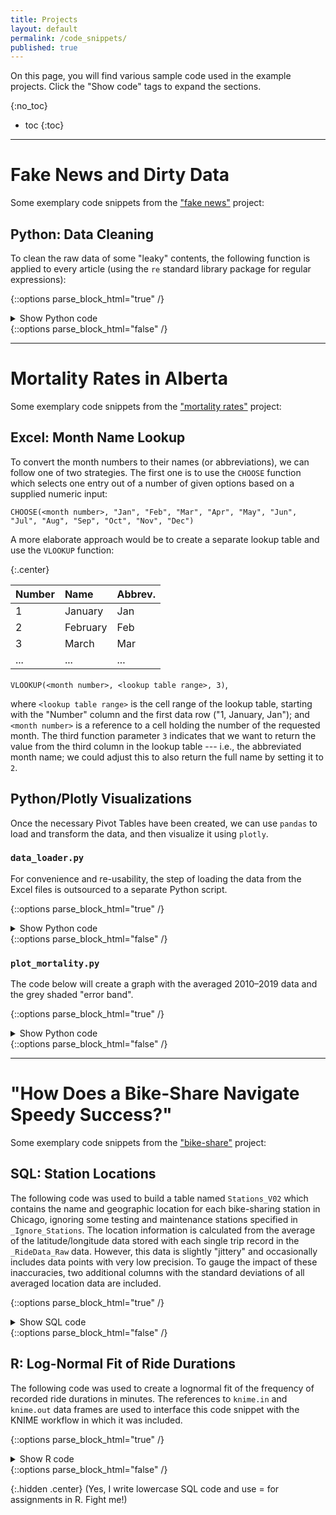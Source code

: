 ```yaml
---
title: Projects
layout: default
permalink: /code_snippets/
published: true
---
```


On this page, you will find various sample code used in the example projects. Click the "Show code" tags to expand the sections.

{:no_toc}
* toc
{:toc}

----

# Fake News and Dirty Data

Some exemplary code snippets from the ["fake news"](/project/fakenews) project:

## Python: Data Cleaning

To clean the raw data of some "leaky" contents, the following function is applied to every article (using the `re` standard library package for regular expressions):

{::options parse_block_html="true" /}

<details><summary markdown="span">Show Python code</summary>

```python
def clean_text(string):
    """
    Clean text by removing leaky features, newlines, and tabs.
    """
    
    # replace tabs and newlines with whitespaces (we'll use tabs as column
    # separators for storage later)
    string = re.sub(r"\s", r" ", string) 
    # remove "(Reuters)" preambles ("true" articles)
    string = re.sub(
        r".{0,100}" # up to 100 characters
        r"\(Reuters\)" # match "(Reuters)"
        r"[ -]*", # separator dash surrounded by spaces
        r"", string, flags=re.IGNORECASE) 
    
    # remove image/video attributions at end of "fake" articles
    string = re.sub(
        r"(Featured|Image|Photo|Video)" # match one of these words
        r".{0,200}$", # allow for 200 arbitrary characters to end of string
        r" ", string)

    # remove "21st Century Wire" preambles ("fake" articles)
    string = re.sub(r"21st Century Wire( says| asks)?", r"", string,
                    flags=re.IGNORECASE)

    # remove pic.twitter.com urls
    string = re.sub(r"pic\.twitter\.com" # domain
                    r"/[\S]+", # 1 or more non-whitespace characters
                    r" ",
                    string)

    # remove any other urls
    string = re.sub(r"(http(s)?://)" # match http:// or https://
                    r"\S+", # collect all following whitespace characters
                    r" ", string)

    # remove embed codes
    string = re.sub(r"(// < !\[CDATA)" # match "// < ![CDATA"
                    r".*" # any number of characters
                    r"(\&gt;)", # match "&gt;" at end
                    " ", string)
    
    # add spacing between dates and text ("fake" articles)
    string = re.sub(r"(?P<year>20\d\d)" # match year (named group)
                    r"(?P<text>\w+)", # match any following text (named group)
                    r"\g<year> \g<text>", # reuse groups, separate by space
                    string)

    return string.strip()
```

</details>
{::options parse_block_html="false" /}
<p></p>


----

# Mortality Rates in Alberta

Some exemplary code snippets from the ["mortality rates"](/projects/ab_mortality) project:

## Excel: Month Name Lookup

To convert the month numbers to their names (or abbreviations), we can follow one of two strategies. The first one is to use the `CHOOSE` function which selects one entry out of a number of given options based on a supplied numeric input:

```
CHOOSE(<month number>, "Jan", "Feb", "Mar", "Apr", "May", "Jun", "Jul", "Aug", "Sep", "Oct", "Nov", "Dec")
```

A more elaborate approach would be to create a separate lookup table and use the `VLOOKUP` function:

{:.center}

| Number         | Name      | Abbrev. |
|----------------|:----------|:--------|
| 1              | January   | Jan     |
| 2              | February  | Feb     |
| 3              | March     | Mar     |
| ... |... |...                               |


`VLOOKUP(<month number>, <lookup table range>, 3)`,

where `<lookup table range>` is the cell range of the lookup table, starting with the "Number" column and the first data row ("1, January, Jan"); and `<month number>` is a reference to a cell holding the number of the requested month. The third function parameter `3` indicates that we want to return the value from the third column in the lookup table --- i.e., the abbreviated month name; we could adjust this to also return the full name by setting it to `2`.


## Python/Plotly Visualizations

Once the necessary Pivot Tables have been created, we can use `pandas` to load and transform the data, and then visualize it using `plotly`.

### `data_loader.py`

For convenience and re-usability, the step of loading the data from the Excel files is outsourced to a separate Python script. 

{::options parse_block_html="true" /}

<details><summary markdown="span">Show Python code</summary>

```python
import pandas as pd

DATA_PATH = "../_Data/01 Processed/"

with pd.ExcelFile(DATA_PATH + "2022-01-06-V01 Mortality Data.xlsx") \
    as xlsx_mort:

    # all age groups and M,F combined
    avg_mort = xlsx_mort.parse("Averaged Mortality Rates", header=0,
                               index_col=0)

    months = avg_mort.index.tolist()
```

</details>
{::options parse_block_html="false" /}
<p></p>



### `plot_mortality.py`

The code below will create a graph with the averaged 2010–2019 data and the grey shaded "error band".

{::options parse_block_html="true" /}

<details><summary markdown="span">Show Python code</summary>

```python
import plotly.graph_objects as go

from data_loader import avg_mort, months

# create trace for averaged mortality data
avg_trace = go.Scatter(x=months, y=avg_mort["Average Mortality"],
                       name="2010–2019<br>"
                       f"<sup>(Avg. ±3 Std.Dev.)</sup>",
                       mode="lines+markers", line_color="darkgrey"
                       )

# forward-backward strategy for error band,
# as per https://plotly.com/python/continuous-error-bars/
_avg_plus = (avg_mort["Average Mortality"]
             + 3 * avg_mort["StdDev of Mortality"])
_avg_minus = (avg_mort["Average Mortality"]
              - 3 * avg_mort["StdDev of Mortality"])

stdev_trace = go.Scatter(x=months + months[::-1],
                         y=_avg_plus.tolist() + _avg_minus.tolist()[::-1],
                         mode="lines",
                         fill="toself",
                         showlegend=False,
                         hoverinfo="none")
stdev_trace.line.width = 0
stdev_trace.fillcolor = "rgba(0,0,0,0.1)" # slight transparency

# create figure object
fig = go.Figure(data=[avg_trace, stdev_trace])

# update legend to be horizontal and on top of the graph
fig.layout.legend.update({"orientation": "h",
                          "yanchor": "bottom",
                          "y": 1.0,
                          "valign": "top"})

# adjust axis titles
fig.layout.yaxis.title = "Mortality per 100,000"
fig.layout.xaxis.title = "Month"

# plot
fig.show()
```

</details>
{::options parse_block_html="false" /}
<p></p>

----

# "How Does a Bike-Share Navigate Speedy Success?"

Some exemplary code snippets from the ["bike-share"](/projects/bikeshare/) project:

## SQL: Station Locations

The following code was used to build a table named `Stations_V02` which contains the name and geographic location for each bike-sharing station in Chicago, ignoring some testing and maintenance stations specified in `_Ignore_Stations`. The location information is calculated from the average of the latitude/longitude data stored with each single trip record in the `_RideData_Raw` data. However, this data is slightly "jittery" and occasionally includes data points with very low precision. To gauge the impact of these inaccuracies, two additional columns with the standard deviations of all averaged location data are included.

{::options parse_block_html="true" /}

<details><summary markdown="span">Show SQL code</summary>

```sql
/*
Get all distinct and valid station names, 
calculate average latitude and longitude

yields table 'Stations_V02':
703 distinct rows, no nulls in name, lat, lon,
some nulls in standard deviations
*/

drop table if exists #coords;
drop table if exists #coords_avg;
drop table if exists Stations_V02;

create table Stations_V02 (
	station_name varchar(100) not null primary key,
	station_lat float not null,
	station_lon float not null,
	station_lat_stdev float,
	station_lon_stdev float
	)

------------------------------------------------------------
-- collect all coordinate values by station names (start and end)

select
	trim(replace(start_station_name, '(*)', '')) as station_name,
	cast(start_lat as float) as station_lat,
	cast(start_lng as float) as station_lon
into #coords
from _RideData_Raw

union all

select 
	trim(replace(end_station_name, '(*)', '')),
	cast(end_lat as float), 
	cast(end_lng as float)
from _RideData_Raw

------------------------------------------------------------
-- average all locations and store as table Stations

insert into Stations_V02 (station_name, station_lat, station_lon, 
						  station_lat_stdev, station_lon_stdev)
select 
	distinct station_name,
	avg(station_lat) as station_lat,
	avg(station_lon) as station_lon,
	stdev(station_lat) as station_lat_stdev,
	stdev(station_lon) as station_lon_stdev
from #coords
where (
	station_lat is not null
	and station_lon is not null
	and station_name is not null
	and station_name not in (select * from _Ignore_Stations)
	)
group by station_name;
```

</details>
{::options parse_block_html="false" /}
<p></p>

## R: Log-Normal Fit of Ride Durations

The following code was used to create a lognormal fit of the frequency of recorded ride durations in minutes. The references to `knime.in` and `knime.out` data frames are used to interface this code snippet with the KNIME workflow in which it was included.

{::options parse_block_html="true" /}

<details><summary markdown="span">Show R code</summary>

```r
suppressMessages(library(MASS))
suppressMessages(library(dplyr))

# get x data: all ride duration observations
x = filter(knime.in, ride_duration <= 500)$ride_duration

# lognormal fit 
fit = fitdistr(x, "lognormal")
meanlog = coef(fit)[["meanlog"]]
sdlog = coef(fit)[["sdlog"]]

# make model curve for all observed ride duration points
x_unique = unique(x)
curve = dlnorm(x_unique, meanlog, sdlog)

# assign output (data and flow variables)
knime.out = data.frame(x_unique, curve)
knime.flow.out = list(meanlog = meanlog, sdlog = sdlog)
```

</details>
{::options parse_block_html="false" /}

{:.hidden .center} 
(Yes, I write lowercase SQL code and use = for assignments in R. Fight me!)